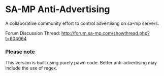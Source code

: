 # SA-MP Anti-Advertising

A collaborative community effort to control advertising on sa-mp servers.

Forum Discussion Thread: http://forum.sa-mp.com/showthread.php?t=604064

### Please note

This version is built using purely pawn code. Better anti-advertising may include the use of regex.